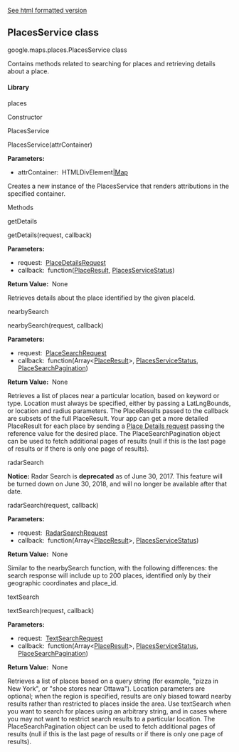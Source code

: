 [See html formatted version](https://huasofoundries.github.io/google-maps-documentation/PlacesService.html)


PlacesService class
-------------------

google.maps.places.PlacesService class

Contains methods related to searching for places and retrieving details about a place.

#### Library

places

Constructor

PlacesService

PlacesService(attrContainer)

**Parameters:** 

*   attrContainer:  HTMLDivElement|[Map](https://github.com/amenadiel/google-maps-documentation/blob/master/docs/Map.md)

Creates a new instance of the PlacesService that renders attributions in the specified container.

Methods

getDetails

getDetails(request, callback)

**Parameters:** 

*   request:  [PlaceDetailsRequest](https://github.com/amenadiel/google-maps-documentation/blob/master/docs/PlaceDetailsRequest.md)
*   callback:  function([PlaceResult](https://github.com/amenadiel/google-maps-documentation/blob/master/docs/PlaceResult.md), [PlacesServiceStatus](https://github.com/amenadiel/google-maps-documentation/blob/master/docs/PlacesServiceStatus.md))

**Return Value:**  None

Retrieves details about the place identified by the given placeId.

nearbySearch

nearbySearch(request, callback)

**Parameters:** 

*   request:  [PlaceSearchRequest](https://github.com/amenadiel/google-maps-documentation/blob/master/docs/PlaceSearchRequest.md)
*   callback:  function(Array<[PlaceResult](https://github.com/amenadiel/google-maps-documentation/blob/master/docs/PlaceResult.md)\>, [PlacesServiceStatus](https://github.com/amenadiel/google-maps-documentation/blob/master/docs/PlacesServiceStatus.md), [PlaceSearchPagination](https://github.com/amenadiel/google-maps-documentation/blob/master/docs/PlaceSearchPagination.md))

**Return Value:**  None

Retrieves a list of places near a particular location, based on keyword or type. Location must always be specified, either by passing a LatLngBounds, or location and radius parameters. The PlaceResults passed to the callback are subsets of the full PlaceResult. Your app can get a more detailed PlaceResult for each place by sending a [Place Details request](https://developers.google.com/maps/documentation/javascript/places#place_details_requests) passing the reference value for the desired place. The PlaceSearchPagination object can be used to fetch additional pages of results (null if this is the last page of results or if there is only one page of results).

radarSearch

**Notice:** Radar Search is **deprecated** as of June 30, 2017. This feature will be turned down on June 30, 2018, and will no longer be available after that date.

radarSearch(request, callback)

**Parameters:** 

*   request:  [RadarSearchRequest](https://github.com/amenadiel/google-maps-documentation/blob/master/docs/RadarSearchRequest.md)
*   callback:  function(Array<[PlaceResult](https://github.com/amenadiel/google-maps-documentation/blob/master/docs/PlaceResult.md)\>, [PlacesServiceStatus](https://github.com/amenadiel/google-maps-documentation/blob/master/docs/PlacesServiceStatus.md))

**Return Value:**  None

Similar to the nearbySearch function, with the following differences: the search response will include up to 200 places, identified only by their geographic coordinates and place\_id.

textSearch

textSearch(request, callback)

**Parameters:** 

*   request:  [TextSearchRequest](https://github.com/amenadiel/google-maps-documentation/blob/master/docs/TextSearchRequest.md)
*   callback:  function(Array<[PlaceResult](https://github.com/amenadiel/google-maps-documentation/blob/master/docs/PlaceResult.md)\>, [PlacesServiceStatus](https://github.com/amenadiel/google-maps-documentation/blob/master/docs/PlacesServiceStatus.md), [PlaceSearchPagination](https://github.com/amenadiel/google-maps-documentation/blob/master/docs/PlaceSearchPagination.md))

**Return Value:**  None

Retrieves a list of places based on a query string (for example, "pizza in New York", or "shoe stores near Ottawa"). Location parameters are optional; when the region is specified, results are only biased toward nearby results rather than restricted to places inside the area. Use textSearch when you want to search for places using an arbitrary string, and in cases where you may not want to restrict search results to a particular location. The PlaceSearchPagination object can be used to fetch additional pages of results (null if this is the last page of results or if there is only one page of results).